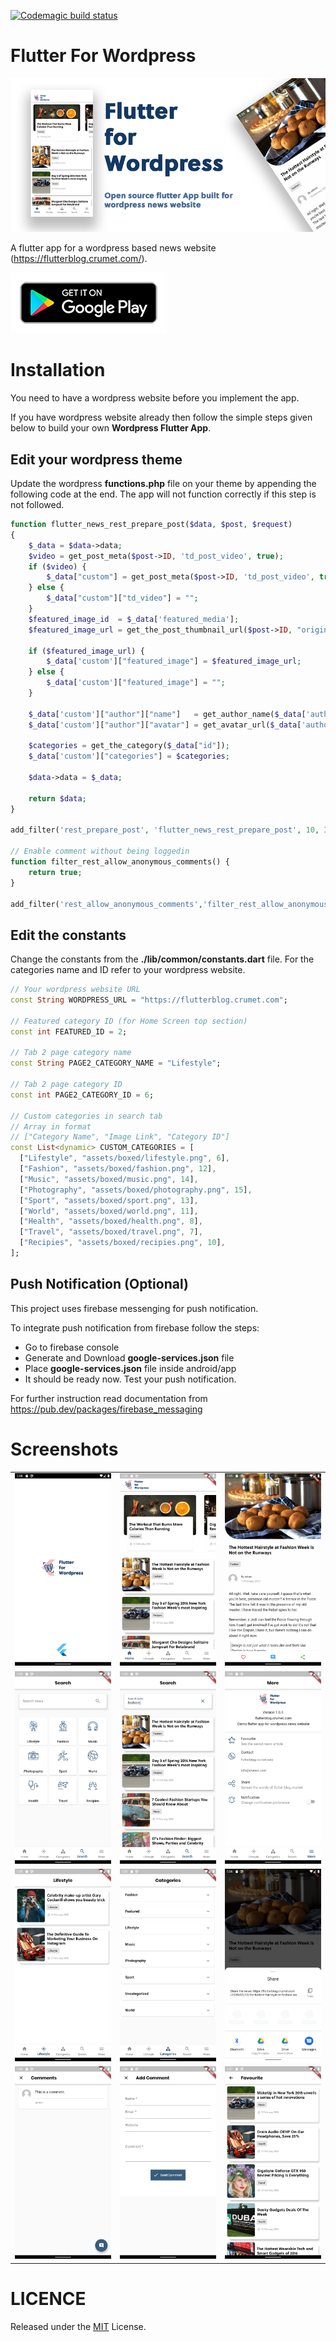 [![Codemagic build status](https://api.codemagic.io/apps/5dda7273011bc91bb5e1e928/5dda7273011bc91bb5e1e927/status_badge.svg)](https://codemagic.io/apps/5dda7273011bc91bb5e1e928/5dda7273011bc91bb5e1e927/latest_build)

# Flutter For Wordpress

![alt text](resources/banner.png "Banner")

A flutter app for a wordpress based news website (https://flutterblog.crumet.com/).

[![alt text](resources/google-play-badge.png "Banner")](https://play.google.com/store/apps/details?id=com.wordpress.flutter.app)

# Installation
You need to have a wordpress website before you implement the app.

If you have wordpress website already then follow the simple steps given below to build your own **Wordpress Flutter App**.

## Edit your wordpress theme

Update the wordpress **functions.php** file on your theme by appending the following code at the end. The app will not function correctly if this step is not followed.

```php
function flutter_news_rest_prepare_post($data, $post, $request)
{
    $_data = $data->data;
    $video = get_post_meta($post->ID, 'td_post_video', true);
    if ($video) {
        $_data["custom"] = get_post_meta($post->ID, 'td_post_video', true);
    } else {
        $_data["custom"]["td_video"] = "";
    }
    $featured_image_id  = $_data['featured_media'];
    $featured_image_url = get_the_post_thumbnail_url($post->ID, "original");
    
    if ($featured_image_url) {
        $_data['custom']["featured_image"] = $featured_image_url;
    } else {
        $_data['custom']["featured_image"] = "";
    }
    
    $_data['custom']["author"]["name"]   = get_author_name($_data['author']);
    $_data['custom']["author"]["avatar"] = get_avatar_url($_data['author']);
	
	$categories = get_the_category($_data["id"]);
	$_data['custom']["categories"] = $categories;
    
    $data->data = $_data;
    
    return $data;
}

add_filter('rest_prepare_post', 'flutter_news_rest_prepare_post', 10, 3);

// Enable comment without being loggedin
function filter_rest_allow_anonymous_comments() {
    return true;
}

add_filter('rest_allow_anonymous_comments','filter_rest_allow_anonymous_comments');

```

## Edit the constants

Change the constants from the **./lib/common/constants.dart** file. For the categories name and ID refer to your wordpress website.

```dart
// Your wordpress website URL
const String WORDPRESS_URL = "https://flutterblog.crumet.com"; 

// Featured category ID (for Home Screen top section)
const int FEATURED_ID = 2;

// Tab 2 page category name
const String PAGE2_CATEGORY_NAME = "Lifestyle";

// Tab 2 page category ID
const int PAGE2_CATEGORY_ID = 6;

// Custom categories in search tab
// Array in format
// ["Category Name", "Image Link", "Category ID"]
const List<dynamic> CUSTOM_CATEGORIES = [
  ["Lifestyle", "assets/boxed/lifestyle.png", 6],
  ["Fashion", "assets/boxed/fashion.png", 12],
  ["Music", "assets/boxed/music.png", 14],
  ["Photography", "assets/boxed/photography.png", 15],
  ["Sport", "assets/boxed/sport.png", 13],
  ["World", "assets/boxed/world.png", 11],
  ["Health", "assets/boxed/health.png", 8],
  ["Travel", "assets/boxed/travel.png", 7],
  ["Recipies", "assets/boxed/recipies.png", 10],
];
```

## Push Notification (Optional)

This project uses firebase messenging for push notification.

To integrate push notification from firebase follow the steps:
- Go to firebase console
- Generate and Download **google-services.json** file
- Place **google-services.json** file inside android/app
- It should be ready now. Test your push notification.

For further instruction read documentation from https://pub.dev/packages/firebase_messaging

# Screenshots

|   |   |   |
|---|---|---|
|![alt text](resources/Screenshot_1.png "Screenshot 1")|![alt text](resources/Screenshot_2.png "Screenshot 2")|![alt text](resources/Screenshot_3.png "Screenshot 3")|
|![alt text](resources/Screenshot_4.png "Screenshot 4")|![alt text](resources/Screenshot_5.png "Screenshot 5")|![alt text](resources/Screenshot_6.png "Screenshot 6")|
|![alt text](resources/Screenshot_7.png "Screenshot 7")|![alt text](resources/Screenshot_8.png "Screenshot 8")|![alt text](resources/Screenshot_9.png "Screenshot 9")|
|![alt text](resources/Screenshot_10.png "Screenshot 10")|![alt text](resources/Screenshot_11.png "Screenshot 11")|![alt text](resources/Screenshot_12.png "Screenshot 12")|

# LICENCE

Released under the [MIT](./LICENSE) License.<br>
